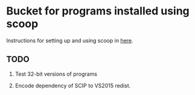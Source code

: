 # Bucket for programs installed using scoop

Instructions for setting up and using scoop in [here](https://github.com/lukesampson/scoop/wiki/Buckets).

## TODO

1. Test 32-bit versions of programs

1. Encode dependency of SCIP to VS2015 redist.

